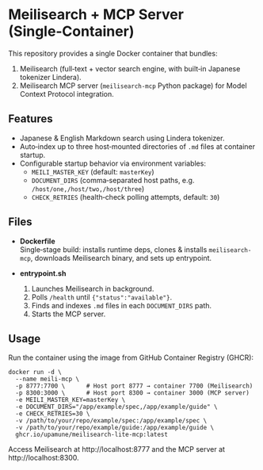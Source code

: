 # Meilisearch + MCP Server (Single‑Container)

This repository provides a single Docker container that bundles:

1. Meilisearch (full‑text + vector search engine, with built‑in Japanese tokenizer Lindera).  
2. Meilisearch MCP server (`meilisearch-mcp` Python package) for Model Context Protocol integration.

## Features

- Japanese & English Markdown search using Lindera tokenizer.  
- Auto‑index up to three host‑mounted directories of `.md` files at container startup.  
- Configurable startup behavior via environment variables:
  - `MEILI_MASTER_KEY` (default: `masterKey`)  
  - `DOCUMENT_DIRS` (comma‑separated host paths, e.g. `/host/one,/host/two,/host/three`)  
  - `CHECK_RETRIES` (health‑check polling attempts, default: `30`)

## Files

- **Dockerfile**  
  Single‑stage build: installs runtime deps, clones & installs `meilisearch-mcp`, downloads Meilisearch binary, and sets up entrypoint.

- **entrypoint.sh**  
  1. Launches Meilisearch in background.  
  2. Polls `/health` until `{"status":"available"}`.  
  3. Finds and indexes `.md` files in each `DOCUMENT_DIRS` path.  
  4. Starts the MCP server.

## Usage

Run the container using the image from GitHub Container Registry (GHCR):

    docker run -d \
      --name meili-mcp \
      -p 8777:7700 \      # Host port 8777 → container 7700 (Meilisearch)  
      -p 8300:3000 \      # Host port 8300 → container 3000 (MCP server)  
      -e MEILI_MASTER_KEY=masterKey \
      -e DOCUMENT_DIRS="/app/example/spec,/app/example/guide" \
      -e CHECK_RETRIES=30 \
      -v /path/to/your/repo/example/spec:/app/example/spec \
      -v /path/to/your/repo/example/guide:/app/example/guide \
      ghcr.io/upamune/meilisearch-lite-mcp:latest

Access Meilisearch at http://localhost:8777 and the MCP server at http://localhost:8300.